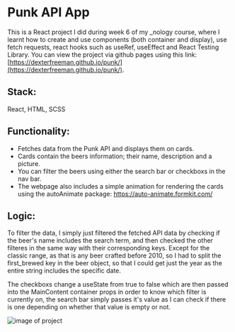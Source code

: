 # Punk API App
This is a React project I did during week 6 of my _nology course, where I learnt how to create and use components (both container and display), use fetch requests, react hooks such as useRef, useEffect and React Testing Library.
You can view the project via github pages using this link: [https://dexterfreeman.github.io/punk/](https://dexterfreeman.github.io/punk/). 


## Stack: 

React, HTML, SCSS 

## Functionality: 
- Fetches data from the Punk API and displays them on cards. 
- Cards contain the beers information; their name, description and a picture.
- You can filter the beers using either the search bar or checkboxs in the nav bar.
- The webpage also includes a simple animation for rendering the cards using the autoAnimate package: https://auto-animate.formkit.com/
## Logic: 

To filter the data, I simply just filtered the fetched API data by checking if the beer's name includes the search term, and then checked the other filteres in the same way with their corresponding keys. Except for the classic range, as that is any beer crafted before 2010, so I had to split the first_brewed key in the beer object, so that I could get just the year as the entire string includes the specific date. 

The checkboxs change a useState from true to false which are then passed into the MainContent container props in order to know which filter is currently on, the search bar simply passes it's value as I can check if there is one depending on whether that value is empty or not. 


![image of project](https://s9.gifyu.com/images/giffcae2454462e5e46.gif)

